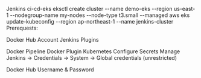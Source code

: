 Jenkins ci-cd-eks
eksctl create cluster --name demo-eks --region us-east-1 --nodegroup-name my-nodes --node-type t3.small --managed aws eks update-kubeconfig --region ap-northeast-1 --name jenkins-cluster Prerequests:

Docker Hub Account
Jenkins Plugins

Docker Pipeline
Docker Plugin
Kubernetes
Configure Secrets Manage Jenkins -> Credentials -> System -> Global credentials (unrestricted)

Docker Hub Username & Password
